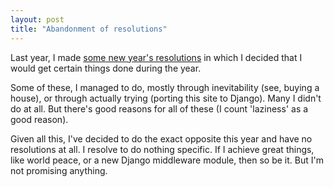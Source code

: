 ```yaml
---
layout: post
title: "Abandonment of resolutions"
---
```

Last year, I made [some new year's resolutions](/2011/01/16/some-kind-of-new-thing-for-the-new-year-and-all-that.html) in which I decided that I would get certain things done during the year.

Some of these, I managed to do, mostly through inevitability (see, buying a house), or through actually trying (porting this site to Django). Many I didn't do at all. But there's good reasons for all of these (I count 'laziness' as a good reason).

Given all this, I've decided to do the exact opposite this year and have no resolutions at all. I resolve to do nothing specific. If I achieve great things, like world peace, or a new Django middleware module, then so be it. But I'm not promising anything.
